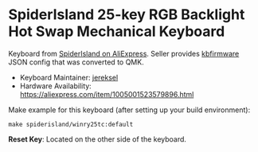 # SpiderIsland 25-key RGB Backlight Hot Swap Mechanical Keyboard

Keyboard from [SpiderIsland on AliExpress](https://a.aliexpress.com/_dVJsSpR). Seller provides [kbfirmware](https://kbfirmware.com/) JSON config that was converted to QMK.

* Keyboard Maintainer: [jereksel](https://github.com/jereksel)
* Hardware Availability: https://aliexpress.com/item/1005001523579896.html

Make example for this keyboard (after setting up your build environment):

    make spiderisland/winry25tc:default

**Reset Key**: Located on the other side of the keyboard.